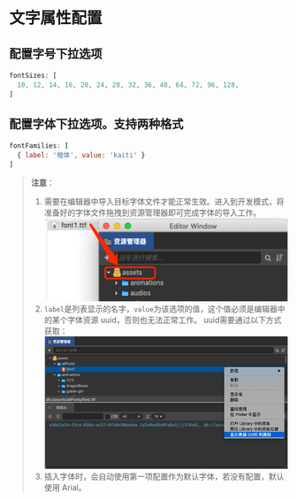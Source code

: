 # 文字属性配置

## 配置字号下拉选项

```js
fontSizes: [
  10, 12, 14, 16, 20, 24, 28, 32, 36, 48, 64, 72, 96, 128,
]
```

## 配置字体下拉选项。支持两种格式

```js
fontFamilies: [
  { label: '楷体', value: 'kaiti' }
]
```
> **注意**： 
> 1. 需要在编辑器中导入目标字体文件才能正常生效。进入到开发模式，将准备好的字体文件拖拽到资源管理器即可完成字体的导入工作。
> ![](./img/import.png)
> 2. `label`是列表显示的名字，`value`为该选项的值，这个值必须是编辑器中的某个字体资源 uuid，否则也无法正常工作。 uuid需要通过以下方式获取：
> ![](./img/uuid.png)
> 3. 插入字体时，会自动使用第一项配置作为默认字体，若没有配置，默认使用 Arial。
